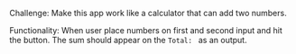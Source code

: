 Challenge: Make this app work like a calculator that can add two numbers.

  Functionality: When user place numbers on first and second input and hit the button. The sum should appear on the `Total: ` as an output.